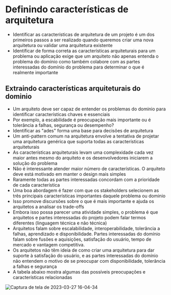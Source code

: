 # Definindo características de arquitetura

- Identificar as características de arquitetura de um projeto é um dos primeiros passos a ser realizado quando queremos criar uma nova arquitetura ou validar uma arquitetura existente
- Identificar de forma correta as características arquiteturais para um problema ou aplicação exige que um arquiteto não apenas entenda o problema do domínio como também colabore com as partes interessadas do domínio do problema para determinar o que é realmente importante

## Extraindo características arquiteturais do dominio

- Um arquiteto deve ser capaz de entender os problemas do dominio para identificar características chaves e essenciais
- Por exemplo, a escabilidade é preocupação mais importante ou é tolerância a falhas, segurança ou desempenho?
- Identificar as "ades" forma uma base para decisões de arquitetura
- Um anti-pattern comum na arquitetura envolve a tentativa de projetar uma arquitetura genérica que suporta todas as características arquiteturais
- As características arquiteturais levam uma complexidade cada vez maior antes mesmo do arquiteto e os desenvolvedores iniciarem a solução do problema
- Não é interessante atender maior número de características. O arquiteto deve está motivado em manter o design mais simples
- Raramente todas as partes interessadas concordam com a prioridade de cada característica
- Uma boa abordagem é fazer com que os stakeholders selecionem as três principais características importantes daquele problema ou dominio
- Isso promove discursões sobre o que é mais importante e ajuda os arquitetos a analisar os trade-offs
- Embora isso possa parecer uma atividade simples, o problema é que arquitetos e partes interessadas do projeto podem falar termos diferentes (linguagem técnica e não técnica)
- Arquitetos falam sobre escalabilidade, interoperabilidade, tolerância a falhas, aprendizado e disponibilidade. Partes interessadas do domínio falam sobre fusões e aquisições, satisfação do usuário, tempo de mercado e vantagem competitiva.
- Os arquitetos não têm ideia de como criar uma arquitetura para dar suporte à satisfação do usuário, e as partes interessadas do domínio não entendem o motivo de se preocupar com disponibilidade, tolerância a falhas e segurança
- A tabela abaixo mostra algumas das possíveis preocupações e características relacionadas

![Captura de tela de 2023-03-27 16-04-34](https://user-images.githubusercontent.com/43495376/228041409-7b906cd8-aa85-4c8e-bb97-1332ab77cd82.png)
